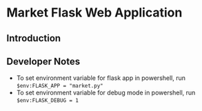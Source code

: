 # Market Flask Web Application

## Introduction

## Developer Notes

- To set environment variable for flask app in powershell, run `$env:FLASK_APP = "market.py"`
- To set environment variable for debug mode in powershell, run `$env:FLASK_DEBUG = 1`
